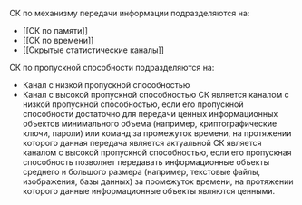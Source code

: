 СК по механизму передачи информации подразделяются на:
- [[СК по памяти]]
- [[СК по времени]]
- [[Скрытые статистические каналы]]

СК по пропускной способности подразделяются на:
- Канал с низкой пропускной способностью
- Канал с высокой пропускной способностью
СК является каналом с низкой пропускной способностью, если его пропускной способности достаточно для передачи ценных информационных объектов минимального объема (например, криптографические ключи, пароли) или команд за промежуток времени, на протяжении которого данная передача является актуальной
СК является каналом с  высокой пропускной способностью, если его пропускная способность позволяет передавать информационные объекты среднего и большого размера (например, текстовые файлы, изображения, базы данных) за промежуток времени, на протяжении которого данные информационные объекты являются ценными.